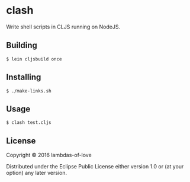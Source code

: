 # clash

Write shell scripts in CLJS running on NodeJS.

## Building

```
$ lein cljsbuild once
```

## Installing

```
$ ./make-links.sh
```

## Usage

```
$ clash test.cljs
```

## License

Copyright © 2016 lambdas-of-love

Distributed under the Eclipse Public License either version 1.0 or (at
your option) any later version.
